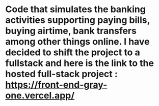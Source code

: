 # Code that simulates the banking activities supporting paying bills, buying airtime, bank transfers among other things online. I have decided to shift the project to a fullstack and here is the link to the hosted full-stack project : https://front-end-gray-one.vercel.app/
